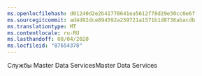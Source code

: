 ```yaml
---
ms.openlocfilehash: d01240d2e2b41770641ea5612f78d29e30cc0e6f
ms.sourcegitcommit: ad4d92dce894592a259721a1571b1d8736abacdb
ms.translationtype: MT
ms.contentlocale: ru-RU
ms.lasthandoff: 08/04/2020
ms.locfileid: "87654378"
---
```

<span data-ttu-id="97736-101">Службы Master Data Services</span><span class="sxs-lookup"><span data-stu-id="97736-101">Master Data Services</span></span>
